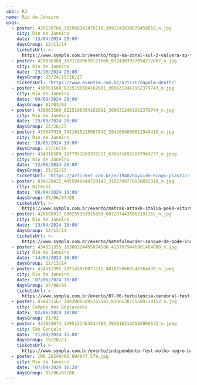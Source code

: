 ```yaml
---
abbr: RJ
name: Rio de Janeiro
gigs:
  - poster: 429139766_302960342478110_3891542638670458818_n.jpg
    city: Rio de Janeiro
    date: '13/04/2024 20:00'
    daysGroup: 12/13/14
    ticketsUrl: >-
      https://www.sympla.com.br/evento/fogo-na-zonal-sul-2-valvera-sp-forkill-lowd-gadelha-superdrive/2339819
  - poster: 429836388_18311830639121660_6724303937094212667_n.jpg
    city: Rio de Janeiro
    date: '23/10/2024 20:00'
    daysGroup: 23/24/25/26/27
    ticketsUrl: 'https://www.eventim.com.br/artist/napalm-death/'
  - poster: 430063560_8225190384162681_3096312461952379743_n.jpg
    city: Rio de Janeiro
    date: '04/08/2024 20:00'
    daysGroup: 02/03/04
  - poster: 430063560_8225190384162681_3096312461952379744_n.jpg
    city: Rio de Janeiro
    date: '25/08/2024 20:00'
    daysGroup: 25/26/27
  - poster: 433647918_7411015228967842_2842694090612948419_n.jpg
    city: Rio de Janeiro
    date: '18/05/2024 19:00'
    daysGroup: 17/18/19
  - poster: 434016589_1877951889378221_6366716932807969737_n.jpeg
    city: Rio de Janeiro
    date: '22/06/2024 20:00'
    daysGroup: 21/22/23
    ticketsUrl: 'https://articket.com.br/e/1948/bayside-kings-plastic-fire'
  - poster: 434228422_4455048444720142_3102390770950031318_n.jpg
    city: Niterói
    date: '08/04/2024 19:00'
    daysGroup: 05/06/07/08
    ticketsUrl: >-
      https://www.sympla.com.br/evento/matrak-attakk-italia-pek0-vitorvulgo/2391520
  - poster: 428598917_800255351915850_6072974435062191152_n.jpg
    city: Rio de Janeiro
    date: '13/04/2024 18:00'
    daysGroup: 12/13/14
    ticketsUrl: >-
      https://www.sympla.com.br/evento/hatefulmurder-sangue-de-bode-inraza-lumnia/2346006
  - poster: 434331355_18388324495074586_4137079446901404080_n.jpg
    city: Rio de Janeiro
    date: '14/04/2024 18:00'
    daysGroup: 12/13/14
  - poster: 434311395_297145870071211_4018158603546264430_n.jpeg
    city: Rio de Janeiro
    date: '07/06/2024 19:00'
    daysGroup: 07/08/09
    ticketsUrl: >-
      https://www.sympla.com.br/evento/07-06-turbulencia-cerebral-fest-facada-presto-baga-uzomi-teoria-do-caos/2402164
  - poster: 434831567_18039095095747581_8180138755589724152_n.jpg
    city: Campos dos Goytacazes
    date: '02/06/2024 18:00'
    daysGroup: 01/02
  - poster: 434854074_1295151464534793_3938162126585966632_n.jpeg
    city: São Gonçalo
    date: '21/04/2024 15:00'
    daysGroup: 19/20/21
    ticketsUrl: >-
      https://www.sympla.com.br/evento/independente-fest-molho-negro-bandas-21-04-na-roxx-em-sao-goncalo/2375676
  - poster: IMG_20240406_094047_579.jpg
    city: Rio de Janeiro
    date: '07/04/2024 16:20'
    daysGroup: 05/06/07/08
---
```


